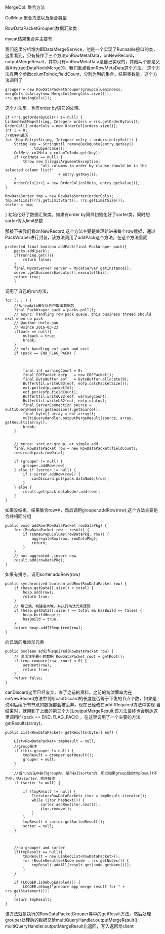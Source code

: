 MergeCol: 聚合方法 

ColMeta:聚合方法以及聚合类型 

RowDataPacketGrouper:数据汇聚类

mycat结果集合并主要有

我们这里分析堆内即DataMergeService，他是一个实现了Runnable接口的类，这里看到，只有操作了三个方法onRowMetaData，onNewRecord，outputMergeResult，其中只有onRowMetaData是自己实现的，其他两个都是父类AbstractDataNodeMerge的。我们重点看onRowMetaData这个方法。 这个方法有两个参数columToIndx,fieldCount，分别为列的集合，结果集数量，这个方法调用了

	grouper = new RowDataPacketGrouper(groupColumnIndexs,
	mergCols.toArray(new MergeCol[mergCols.size()]),
	rrs.getHavingCols());
这个方法里，也有order by语句的处理。

	if (rrs.getOrderByCols() != null) {
	LinkedHashMap<String, Integer> orders = rrs.getOrderByCols();
	OrderCol[] orderCols = new OrderCol[orders.size()];
	int i = 0;
	//排序列遍历
	for (Map.Entry<String, Integer> entry : orders.entrySet()) {
		String key = StringUtil.removeBackquote(entry.getKey()
				.toUpperCase());
		ColMeta colMeta = columToIndx.get(key);
		if (colMeta == null) {
			throw new IllegalArgumentException(
					"all columns in order by clause should be in the selected column list!"
							+ entry.getKey());
		}
		orderCols[i++] = new OrderCol(colMeta, entry.getValue());
	}

	RowDataSorter tmp = new RowDataSorter(orderCols);
	tmp.setLimit(rrs.getLimitStart(), rrs.getLimitSize());
	sorter = tmp;
}
初始化好了数据汇聚类。如果有order by同样初始化好了sorter类，同时想sorter传入limit参数

那接下来我们看onNewRecord,这个方法主要是处理新进来每个row数据，通过PackWraper进行封装，该方法调用了addPack这个方法。在这个方法里面

	protected final boolean addPack(final PackWraper pack){
		packs.add(pack);
		if(running.get()){
		    return false;
		}
		final MycatServer server = MycatServer.getInstance();
		server.getBusinessExecutor().execute(this);
		return true;
	    }
调用了自己的run方法，

	for (; ; ) {
		//从rowdata缓存队列中取出数据包
		final PackWraper pack = packs.poll();
		// async: handling row pack queue, this business thread should exit when no pack
		// @author Uncle-pan
		// @since 2016-03-23
		if(pack == null){
			nulpack = true;
			break;
		}
		// eof: handling eof pack and exit
		if (pack == END_FLAG_PACK) {



			final int warningCount = 0;
			final EOFPacket eofp   = new EOFPacket();
			final ByteBuffer eof   = ByteBuffer.allocate(9);
			BufferUtil.writeUB3(eof, eofp.calcPacketSize());
			eof.put(eofp.packetId);
			eof.put(eofp.fieldCount);
			BufferUtil.writeUB2(eof, warningCount);
			BufferUtil.writeUB2(eof, eofp.status);
			final ServerConnection source = multiQueryHandler.getSession().getSource();
			final byte[] array = eof.array();
			multiQueryHandler.outputMergeResult(source, array, getResults(array));
			break;
		}


		// merge: sort-or-group, or simple add
		final RowDataPacket row = new RowDataPacket(fieldCount);
		row.read(pack.rowData);

		if (grouper != null) {
			grouper.addRow(row);
		} else if (sorter != null) {
			if (!sorter.addRow(row)) {
				canDiscard.put(pack.dataNode,true);
			}
		} else {
			result.get(pack.dataNode).add(row);
		}
	}
如果没结束，结果集合row中，然后调用grouper.addRow(row);这个方法主要是合并相同分组

	public void addRow(RowDataPacket rowDataPkg) {
		for (RowDataPacket row : result) {
			if (sameGropuColums(rowDataPkg, row)) {
				aggregateRow(row, rowDataPkg);
				return;
			}
		}
		// not aggreated ,insert new
		result.add(rowDataPkg);
	}
如果有排序，调用sorter.addRow(row)

	public synchronized boolean addRow(RowDataPacket row) {
		if (heap.getData().size() < total) {
			heap.add(row);
			return true;
		}
		// 堆已满，构建最大堆，并执行淘汰元素逻辑
		if (heap.getData().size() == total && hasBuild == false) {
			heap.buildHeap();
			hasBuild = true;
		}
		return heap.addIfRequired(row);
	}
向已满的堆添加元素 

	public boolean addIfRequired(RowDataPacket row) { 
		// 淘汰堆里最小的数据 RowDataPacket root = getRoot(); 
		if (cmp.compare(row, root) < 0) { 
			setRoot(row); 
			return true;
		} 
		return false; 
	} 
	
canDiscard这里已经废弃，查了之前的资料，之前的淘汰策率为在onNewRecord方法中判断canDiscard的长度是否等于下发的节点个数，如果是说明后续所有节点的数据都会被丢弃。现在已经改在addIfRequired方法中实现 当结束时，就用到了上面的第三个方法outputMergeResult,该方法最终也会到达这里调用if (pack == END_FLAG_PACK) ，在这里调用了一个主要的方法getResults(array)，

	public List<RowDataPacket> getResults(byte[] eof) {

		List<RowDataPacket> tmpResult = null;
		//group操作
		if (this.grouper != null) {
			tmpResult = grouper.getResult();
			grouper = null;
		}

		//当run方法中执行group时，是不执行sorter的，所以如果group后的tmpResult不为空，执行sorter，排序操作
		if (sorter != null) {

			if (tmpResult != null) {
				Iterator<RowDataPacket> itor = tmpResult.iterator();
				while (itor.hasNext()) {
					sorter.addRow(itor.next());
					itor.remove();
				}
			}
			tmpResult = sorter.getSortedResult();
			sorter = null;
		}



		//no grouper and sorter
		if(tmpResult == null){
			tmpResult = new LinkedList<RowDataPacket>();
			for (RouteResultsetNode node : rrs.getNodes()) {
				tmpResult.addAll(result.get(node.getName()));
			}
		}

		if (LOGGER.isDebugEnabled()) {
			LOGGER.debug("prepare mpp merge result for " + rrs.getStatement());
		}
		return tmpResult;
	}
该方法就是执行的RowDataPacketGrouper类中的getResult方法，然后处理grouper处理后的数据交给multiQueryHandler.outputMergeResult(); multiQueryHandler.outputMergeResult(),返回，写入返回给client
